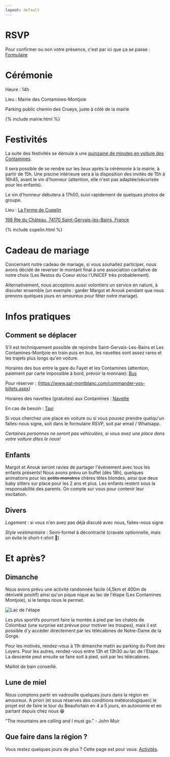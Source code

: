 ```yaml
---
layout: default
---
```



# RSVP

Pour confirmer ou non votre présence, c'est par ici que ça se passe : [Formulaire](https://forms.gle/28fEHJhLhJQxDkY56)

# Cérémonie

Heure : 14h

Lieu : Mairie des Contamines-Montjoie

Parking public chemin des Crueys, juste à côté de la mairie

{% include mairie.html %}

# Festivités

La suite des festivités se déroule à une [quinzaine de minutes en voiture des Contamines](https://www.google.com/maps/dir/Mairie,+Route+de+Notre+Dame+de+la+Gorge,+Les+Contamines-Montjoie,+France/198+Rte+du+Ch%C3%A2teau,+Saint-Gervais-les-Bains+74170,+France/@45.8587453,6.6730077,13z/data=!3m1!4b1!4m14!4m13!1m5!1m1!1s0x47895a2a8705599b:0x6e93c40b0587ba21!2m2!1d6.7268019!2d45.8227826!1m5!1m1!1s0x47895707c859dfb1:0x51ce9311a96d3f27!2m2!1d6.6996233!2d45.8898248!3e0?entry=ttu).


Il sera possible de se rendre sur les lieux après la cérémonie à la mairie, à partir de 15h. Une piscine intérieure sera à la disposition des invités de 15h à 16h45, avant le vin d'honneur (attention, elle n'est pas adaptée/sécurisée pour les enfants).

Le vin d'honneur débutera à 17h00, suivi rapidement de quelques photos de groupe.

Lieu : [La Ferme de Cupelin](https://www.lafermedecupelin.com/)



[198 Rte du Château, 74170 Saint-Gervais-les-Bains, France](https://www.google.com/maps/place/198+Rte+du+Ch%C3%A2teau,+74170+Saint-Gervais-les-Bains,+France/@45.8898285,6.6970484,17z/data=!3m1!4b1!4m6!3m5!1s0x47895707c859dfb1:0x51ce9311a96d3f27!8m2!3d45.8898248!4d6.6996233!16s%2Fg%2F11bw3ych1s?entry=ttu)

{% include cupelin.html %}

# Cadeau de mariage

Concernant notre cadeau de mariage, si vous souhaitez participer, nous avons décidé de reverser le montant final à une association caritative de notre choix (Les Restos du Coeur et/ou l'UNICEF très probablement). 

Alternativement, nous acceptons aussi volontiers un service en nature, à discuter ensemble (un exemple : garder Margot et Anouk pendant que nous prenons quelques jours en amoureux pour fêter notre mariage).


# Infos pratiques

## Comment se déplacer

S'il est techniquement possible de rejoindre Saint-Gervais-Les-Bains et Les Contamines-Montjoie en train puis en bus, les navettes sont assez rares et les trajets plus longs qu'en voiture.

Horaires des bus entre la gare du Fayet et les Contamines (attention, paiement par carte impossible à bord, prévoir la monnaie): [Bus](https://www.sat-montblanc.com/img/os_document/1218_y84_sallanches_st_gervais_les_contamines_06072024_01092024.pdf)

Pour réserver : (https://www.sat-montblanc.com/commander-vos-billets.aspx)

Horaires des navettes (gratuites) aux Contamines : [Navette](https://www.lescontamines.com/sites/lescontamines/files/content/files/fh-internet-contamines-ete-2024_2_1.pdf)

En cas de besoin : [Taxi](https://www.taxi-montblanc.com/)

Si vous cherchez une place en voiture ou si vous pouvez prendre quelqu'un faites-nous signe, soit dans le formulaire RSVP, soit par email / Whatsapp.


*Certaines personnes ne seront pas véhiculées, si vous avez une place dans votre voiture dites le nous!* 

## Enfants

Margot et Anouk seront ravies de partager l'évènement avec tous les enfants présents!
Nous avons prévu un buffet (dès 18h), quelques animations pour les ~~petits monstres~~ chères têtes blondes, ainsi que deux baby sitters sur place pour les 2 ans et plus.
Les enfants restent sous la responsabilité des parents. On compte sur vous pour contenir leur excitation.

## Divers
*Logement* : si vous n'en avez pas déjà discuté avec nous, faites-nous signe

*Style vestimentaire* : Semi-formel à décontracté (cravate optionnelle, mais on évite le short-t-shirt 🙂)

# Et après?

## Dimanche

Nous avons prévu une activité randonnée facile (4,5km et 400m de dénivelé positif) ainsi qu'un pique nique au lac de l'étape (Les Contamines Montjoie), si le temps nous le permet.

![Lac de l'étape](https://on-the-road-encore.com/mariage/lacetape.jpg)


Les plus sportifs pourront faire la montée à pied par les chalets de Colombaz (une surprise est prévue pour motiver les troupes), mais il est possible d'y accéder directement par les télécabines de Notre-Dame de la Gorge.

Pour les motivés, rendez-vous à 11h dimanche matin au parking du Pont des Loyers. Pour les autres, rendez-vous entre 13h et 13h30 au lac de l'Etape. La descente peut ensuite se faire soit à pied, soit par les télécabines.

Maillot de bain conseillé.

## Lune de miel 

Nous comptons partir en vadrouille quelques jours dans la région en amoureux. A priori (et sous réserves des conditions météorologiques) le projet est de faire le tour du Beaufortain en 4 à 5 jours, en autonomie et en partant depuis chez nous 😁

“The mountains are calling and I must go.” - John Muir


## Que faire dans la région ?
Vous restez quelques jours de plus ?
Cette page est pour vous: [Activités](./activites.html).
